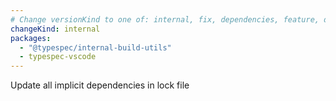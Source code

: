 ```yaml
---
# Change versionKind to one of: internal, fix, dependencies, feature, deprecation, breaking
changeKind: internal
packages:
  - "@typespec/internal-build-utils"
  - typespec-vscode
---
```


Update all implicit dependencies in lock file
